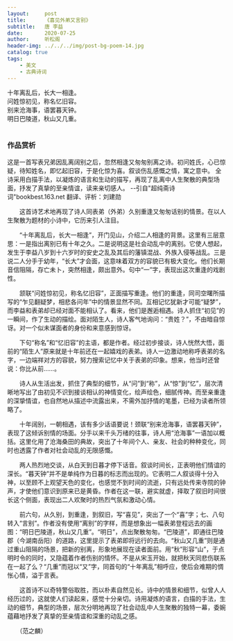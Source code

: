 ```yaml
---
layout:     post
title:      《喜见外弟又言别》
subtitle:   唐 李益
date:       2020-07-25
author:     听松阁
header-img: ../../../img/post-bg-poem-14.jpg
catalog: true
tags:
    - 美文
    - 古典诗词
---
```


十年离乱后，长大一相逢。<br>
问姓惊初见，称名忆旧容。<br>
别来沧海事，语罢暮天钟。<br>
明日巴陵道，秋山又几重。<br>
<br>

### 作品赏析
这是一首写表兄弟因乱离阔别之后，忽然相逢又匆匆别离之诗。初问姓氏，心已惊疑，待知姓名，即忆起旧容，于是化惊为喜。叙谈伤乱感慨之情，寓之意中。
全诗采用白描手法，以凝炼的语言和生动的描写，再现了乱离中人生聚散的典型场面，抒发了真挚的至亲情谊，读来亲切感人。
--引自"超纯斋诗词"bookbest.163.net 翻译、评析：刘建勋

　　这首诗艺术地再现了诗人同表弟（外弟）久别重逢又匆匆话别的情景。在以人生聚散为题材的小诗中，它历来引人注目。

　　“十年离乱后，长大一相逢”，开门见山，介绍二人相逢的背景。这里有三层意思：一是指出离别已有十年之久。二是说明这是社会动乱中的离别。它使人想起，发生于李益八岁到十六岁时的安史之乱及其后的藩镇混战、外族入侵等战乱。三是说二人分手于幼年，“长大”才会面，这意味着双方的容貌已有极大变化。他们长期音信阻隔，存亡未卜，突然相逢，颇出意外。句中“一”字，表现出这次重逢的戏剧性。

　　颔联“问姓惊初见，称名忆旧容”，正面描写重逢。他们的重逢，同司空曙所描写的“乍见翻疑梦，相悲各问年”中的情景显然不同。互相记忆犹新才可能“疑梦”，而李益和表弟却已经对面不能相认了。看来，他们是邂逅相遇。诗人抓住“初见”的一瞬间，作了生动的描绘。面对陌生人，诗人客气地询问：“贵姓？”，不由暗自惊讶。对一个似未谋面者的身份和来意感到惊讶。

　　下句“称名”和“忆旧容”的主语，都是作者。经过初步接谈，诗人恍然大悟，面前的“陌生人”原来就是十年前还在一起嬉戏的表弟。诗人一边激动地称呼表弟的名字，一边端祥对方的容貌，努力搜索记忆中关于表弟的印象。想来，他当时还曾说：你比从前……。

　　诗人从生活出发，抓住了典型的细节，从“问”到“称”，从“惊”到“忆”，层次清晰地写出了由初见不识到接谈相认的神情变化，绘声绘色，细腻传神。而至亲重逢的深挚情谊，也自然地从描述中流露出来，不需外加抒情的笔墨，已经为读者所领略了。

　　十年阔别，一朝相遇，该有多少话语要说！颈联“别来沧海事，语罢暮天钟”，表现了这倾诉别情的场面。分手以来千头万绪的往事，诗人用“沧海事”一语加以概括。这里化用了沧海桑田的典故，突出了十年间个人、亲友、社会的种种变化，同时也透露了作者对社会动乱的无限感慨。

　　两人热烈地交谈，从白天到日暮才停下话音。叙谈时间长，正表明他们情谊的深长。“暮天钟”并不是单纯作为日暮的标志而出现的。它表明二人叙谈得十分入神，以至顾不上观望天色的变化，也感觉不到时间的流逝，只有远处传来寺院的钟声，才使他们意识到原来已是黄昏。作者在这一联，避实就虚，择取了叙旧时间很长这个侧面，表现出二人欢聚时的热烈气氛和激动心情。

　　前六句，从久别，到重逢，到叙旧，写“喜见”，突出了一个“喜”字；七、八句转入“言别”。作者没有使用“离别”的字样，而是想象出一幅表弟登程远去的画图：“明日巴陵道，秋山又几重”。“明日”，点出聚散匆匆。“巴陵道”，即通往巴陵郡（今湖南岳阳）的道路，这里提示了表弟即将远行的去向。“秋山又几重”则是通过重山阻隔的场景，把新的别离，形象地展现在读者面前。用“秋”形容“山”，于点明时令的同时，又隐蕴着作者伤别的情怀。不是从宋玉开始，就把秋天同悲伤联系在一起了么？“几重”而冠以“又”字，同首句的“十年离乱”相呼应，使后会难期的惆怅心情，溢于言表。

　　这首诗不以奇特警俗取胜，而以朴素自然见长。诗中的情景和细节，似曾人人经历过的，这就使人们读起来，感觉十分亲切。诗用凝炼的语言，白描的手法，生动的细节，典型的场景，层次分明地再现了社会动乱中人生聚散的独特一幕，委婉蕴藉地抒发了真挚的至亲情谊和深重的动乱之感。

　　（范之麟）
